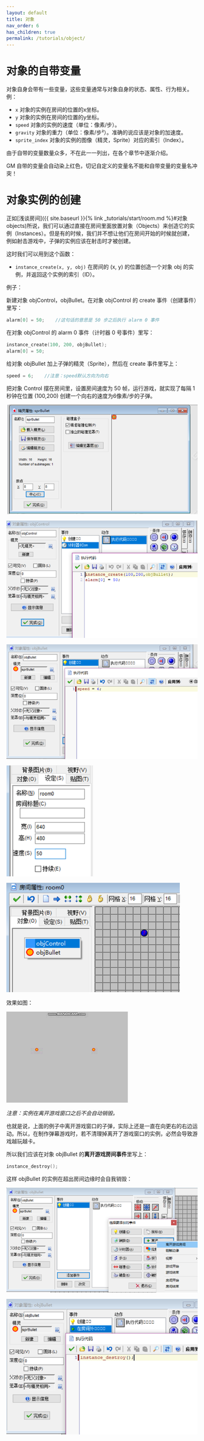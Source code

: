 ```yaml
---
layout: default
title: 对象
nav_order: 6
has_children: true
permalink: /tutorials/object/
---
```


# 对象的自带变量

对象自身会带有一些变量，这些变量通常与对象自身的状态、属性、行为相关。例：

* `x` 对象的实例在房间的位置的x坐标。
* `y` 对象的实例在房间的位置的y坐标。
* `speed` 对象的实例的速度（单位：像素/步）。
* `gravity` 对象的重力（单位：像素/步²）。准确的说应该是对象的加速度。
* `sprite_index` 对象的实例的图像（精灵，Sprite）对应的索引（Index）。

由于自带的变量数量众多，不在此一一列出，在各个章节中逐渐介绍。

GM 自带的变量会自动染上红色，切记自定义的变量名不能和自带变量的变量名冲突！

# 对象实例的创建

正如[浅谈房间]({{ site.baseurl }}{% link _tutorials/start/room.md %}#对象objects)所说，我们可以通过直接在房间里面放置对象（Objects）来创造它的实例（Instances）。但是有的时候，我们并不想让他们在房间开始的时候就创建，例如射击游戏中，子弹的实例应该在射击时才被创建。

这时我们可以用到这个函数：

* `instance_create(x, y, obj)` 在房间的 (x, y) 的位置创造一个对象 obj 的实例，并返回这个实例的索引（ID）。

例子：

新建对象 objControl，objBullet。在对象 objControl 的 create 事件（创建事件）里写：

```c
alarm[0] = 50;    //这句话的意思是 50 步之后执行 alarm 0 事件
```

在对象 objControl 的 alarm 0 事件（计时器 0 号事件）里写：

```c
instance_create(100, 200, objBullet);
alarm[0] = 50;
```

给对象 objBullet 加上子弹的精灵（Sprite），然后在 create 事件里写上：

```c
speed = 6;    //注意：speed默认方向为向右
```

把对象 Control 摆在房间里，设置房间速度为 50 帧，运行游戏，就实现了每隔 1 秒钟在位置 (100,200) 创建一个向右的速度为6像素/步的子弹。

![Example](/assets/images/object/example1.png)

![Example](/assets/images/object/example2.png)

![Example](/assets/images/object/example3.png)

![Example](/assets/images/object/example4.png)

![Example](/assets/images/object/example5.png)

效果如图：

![Effect](/assets/images/object/effect.gif)

*注意：实例在离开游戏窗口之后不会自动销毁。*

也就是说，上面的例子中离开游戏窗口的子弹，实际上还是一直在向更右的右边运动。所以，在制作弹幕游戏时，若不清理掉离开了游戏窗口的实例，必然会导致游戏越玩越卡。

所以我们应该在对象 objBullet 的**离开游戏房间事件**里写上：

```c
instance_destroy();
```

这样 objBullet 的实例在超出房间边缘时会自我销毁：

![Destroy](/assets/images/object/destroy1.png)

![Destroy](/assets/images/object/destroy2.png)
